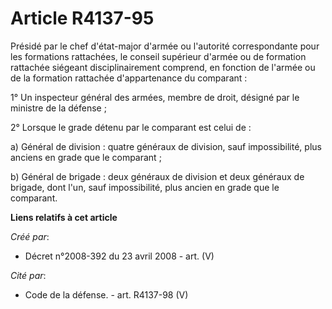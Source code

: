 # Article R4137-95

Présidé par le chef d'état-major d'armée ou l'autorité correspondante pour les formations rattachées, le conseil supérieur
d'armée ou de formation rattachée siégeant disciplinairement comprend, en fonction de l'armée ou de la formation rattachée
d'appartenance du comparant :

1° Un inspecteur général des armées, membre de droit, désigné par le ministre de la défense ;

2° Lorsque le grade détenu par le comparant est celui de :

a) Général de division : quatre généraux de division, sauf impossibilité, plus anciens en grade que le comparant ;

b) Général de brigade : deux généraux de division et deux généraux de brigade, dont l'un, sauf impossibilité, plus ancien en
grade que le comparant.

**Liens relatifs à cet article**

_Créé par_:

  - Décret n°2008-392 du 23 avril 2008 - art. (V)

_Cité par_:

  - Code de la défense. - art. R4137-98 (V)
